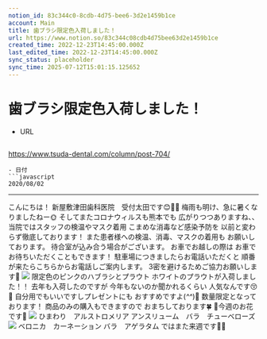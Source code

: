 ```yaml
---
notion_id: 83c344c0-8cdb-4d75-bee6-3d2e1459b1ce
account: Main
title: 歯ブラシ限定色入荷しました！
url: https://www.notion.so/83c344c08cdb4d75bee63d2e1459b1ce
created_time: 2022-12-23T14:45:00.000Z
last_edited_time: 2022-12-23T14:45:00.000Z
sync_status: placeholder
sync_time: 2025-07-12T15:01:15.125652
---
```

# 歯ブラシ限定色入荷しました！

- URL
  ```javascript
https://www.tsuda-dental.com/column/post-704/
  ```
- 日付
  ```javascript
2020/08/02
  ```
---
こんにちは！
新屋敷津田歯科医院　受付太田です😊🙌🏻
梅雨も明け、急に暑くなりましたねー🌞
そしてまたコロナウィルスも熊本でも
広がりつつありますね、、
当院ではスタッフの検温やマスク着用
こまめな消毒など感染予防を
以前と変わらず徹底しております！
また患者様への検温、消毒、マスクの着用も
お願いしております。
待合室が込み合う場合がございます。
お車でお越しの際は
お車でお待ちいただくこともできます！
駐車場につきましたらお電話いただくと
順番が来たらこちらからお電話しご案内します。
3密を避けるためご協力お願いします🙇
![](https://www.tsuda-dental.com/column/_data/contribute/images/704_1_18.jpeg)
限定色のピンクのハブラシとプラウト
ホワイトのプラウトが入荷しました！！
去年も入荷したのですが
今年もないのか聞かれるくらい
人気なんです😚🌸
自分用でもいいですしプレゼントにも
おすすめですよ(*^^*)🌟
数量限定となっております！
商品のみの購入もできますので
おまちしております🍀
🌻今週のお花です🌻
![](https://www.tsuda-dental.com/column/_data/contribute/images/704_1_19.jpeg)
ひまわり　アルストロメリア
アンスリューム　バラ　チューベローズ
![](https://www.tsuda-dental.com/column/_data/contribute/images/704_1_20.jpeg)
ベロニカ　カーネーション
バラ　アゲラタム
ではまた来週です🐶🌟